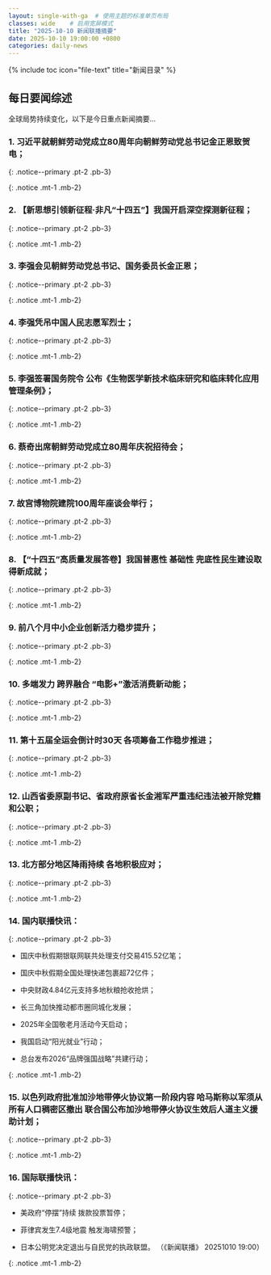 ```yaml
---
layout: single-with-ga  # 使用主题的标准单页布局
classes: wide    # 启用宽屏模式
title: "2025-10-10 新闻联播摘要"
date: 2025-10-10 19:00:00 +0800
categories: daily-news
---
```


{% include toc icon="file-text" title="新闻目录" %}
   
## 每日要闻综述

全球局势持续变化，以下是今日重点新闻摘要...

### 1. 习近平就朝鲜劳动党成立80周年向朝鲜劳动党总书记金正恩致贺电； 

{: .notice--primary .pt-2 .pb-3}

{: .notice .mt-1 .mb-2}

### 2. 【新思想引领新征程·非凡“十四五”】我国开启深空探测新征程； 

{: .notice--primary .pt-2 .pb-3}

{: .notice .mt-1 .mb-2}

### 3. 李强会见朝鲜劳动党总书记、国务委员长金正恩； 

{: .notice--primary .pt-2 .pb-3}

{: .notice .mt-1 .mb-2}

### 4. 李强凭吊中国人民志愿军烈士； 

{: .notice--primary .pt-2 .pb-3}

{: .notice .mt-1 .mb-2}

### 5. 李强签署国务院令 公布《生物医学新技术临床研究和临床转化应用管理条例》； 

{: .notice--primary .pt-2 .pb-3}

{: .notice .mt-1 .mb-2}

### 6. 蔡奇出席朝鲜劳动党成立80周年庆祝招待会； 

{: .notice--primary .pt-2 .pb-3}

{: .notice .mt-1 .mb-2}

### 7. 故宫博物院建院100周年座谈会举行； 

{: .notice--primary .pt-2 .pb-3}

{: .notice .mt-1 .mb-2}

### 8. 【“十四五”高质量发展答卷】我国普惠性 基础性 兜底性民生建设取得新成就； 

{: .notice--primary .pt-2 .pb-3}

{: .notice .mt-1 .mb-2}

### 9. 前八个月中小企业创新活力稳步提升； 

{: .notice--primary .pt-2 .pb-3}

{: .notice .mt-1 .mb-2}

### 10. 多端发力 跨界融合 “电影+”激活消费新动能； 

{: .notice--primary .pt-2 .pb-3}

{: .notice .mt-1 .mb-2}

### 11. 第十五届全运会倒计时30天 各项筹备工作稳步推进； 

{: .notice--primary .pt-2 .pb-3}

{: .notice .mt-1 .mb-2}

### 12. 山西省委原副书记、省政府原省长金湘军严重违纪违法被开除党籍和公职； 

{: .notice--primary .pt-2 .pb-3}

{: .notice .mt-1 .mb-2}

### 13. 北方部分地区降雨持续 各地积极应对； 

{: .notice--primary .pt-2 .pb-3}

{: .notice .mt-1 .mb-2}

### 14. 国内联播快讯： 

{: .notice--primary .pt-2 .pb-3}

- 国庆中秋假期银联网联共处理支付交易415.52亿笔；

- 国庆中秋假期全国处理快递包裹超72亿件；

- 中央财政4.84亿元支持多地秋粮抢收抢烘；

- 长三角加快推动都市圈同城化发展；

- 2025年全国敬老月活动今天启动；

- 我国启动“阳光就业”行动；

- 总台发布2026“品牌强国战略”共建行动；

{: .notice .mt-1 .mb-2}

### 15. 以色列政府批准加沙地带停火协议第一阶段内容 哈马斯称以军须从所有人口稠密区撤出 联合国公布加沙地带停火协议生效后人道主义援助计划； 

{: .notice--primary .pt-2 .pb-3}

{: .notice .mt-1 .mb-2}

### 16. 国际联播快讯： 

{: .notice--primary .pt-2 .pb-3}

- 美政府“停摆”持续 拨款投票暂停；

- 菲律宾发生7.4级地震 触发海啸预警；

- 日本公明党决定退出与自民党的执政联盟。 （《新闻联播》 20251010 19:00）

{: .notice .mt-1 .mb-2}